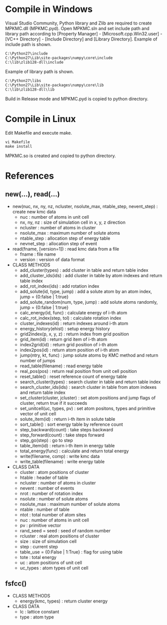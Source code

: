 # Compile in Windows
Visual Studio Community, Python library and Zlib are required to create MPKMC.dll (MPKMC.pyd).
Open MPKMC.sln and set include path and library path according to [Property Manager] - [Microsoft.cpp.Win32.user] - [VC++ Directory] - [Include Directory] and [Library Directory].
Example of include path is shown.

    C:\Python27\include
    C:\Python27\Lib\site-packages\numpy\core\include
    C:\lib\zlib128-dll\include

Example of library path is shown.

    C:\Python27\libs
    C:\Python27\Lib\site-packages\numpy\core\lib
    C:\lib\zlib128-dll\lib

Build in Release mode and MPKMC.pyd is copied to python directory.

# Compile in Linux
Edit Makefile and execute make.

    vi Makefile
    make install

MPKMC.so is created and copied to python directory.

# References
## new(...), read(...)
+ new(nuc, nx, ny, nz, ncluster, nsolute_max, ntable_step, nevent_step) : create new kmc data
  + nuc : number of atoms in unit cell
  + nx, ny, nz : size of simulation cell in x, y, z direction
  + ncluster : number of atoms in cluster
  + nsolute_max : maximum number of solute atoms
  + ntable_step : allocation step of energy table
  + nevnet_step : allocation step of event
+ read(fname, [version=1]) : read kmc data from a file
  + fname : file name
  + version : version of data format
+ CLASS METHODS
  + add_cluster(types) : add cluster in table and return table index
  + add_cluster_ids(ids) : add cluster in table by atom indexes and return table index
  + add_rot_index(ids) : add rotation index
  + add_solute(id, type, jump) : add a solute atom by an atom index, jump = {0:false | 1:true}
  + add_solute_random(num, type, jump) : add solute atoms randomly, jump = {0:false | 1:true}
  + calc_energy(id, func) : calculate energy of i-th atom
  + calc_rot_index(step, tol) : calculate rotation index
  + cluster_indexes(id) : return indexes around i-th atom
  + energy_history(ehist) : setup energy history
  + grid2index(p, x, y, z) : return index from grid position
  + grid_item(id) : return grid item of i-th atom
  + index2grid(id) : return grid position of i-th atom
  + index2pos(id) : return atom position of i-th atom
  + jump(ntry, kt, func) : jump solute atoms by KMC method and return number of jumps
  + read_table(filename) : read energy table
  + real_pos(pos) : return real position from unit cell position
  + reset_table() : reset reference count of energy table
  + search_cluster(types) : search cluster in table and return table index
  + search_cluster_ids(ids) : search cluster in table from atom indexes and return table index
  + set_cluster(cluster, jcluster) : set atom positions and jump flags of cluster, return true if it succeeds
  + set_unitcell(uc, types, pv) : set atom positons, types and primitive vector of unit cell
  + solute_item(id) : return i-th item in solute table
  + sort_table() : sort energy table by reference count
  + step_backward(count) : take steps backward
  + step_forward(count) : take steps forward
  + step_go(step) : go to step
  + table_item(id) : return i-th item in energy table
  + total_energy(func) : calculate and return total energy
  + write(filename, comp) : write kmc data
  + write_table(filename) : write energy table
+ CLASS DATA
  + cluster : atom positions of cluster
  + htable : header of table
  + ncluster : number of atoms in cluster
  + nevent : number of events
  + nrot : number of rotation index
  + nsolute : number of solute atoms
  + nsolute_max : maximum number of solute atoms
  + ntable : number of table
  + ntot : total number of atom sites
  + nuc : number of atoms in unit cell
  + pv : primitive vector
  + rand_seed = seed : seed of random number
  + rcluster : real atom positions of cluster
  + size : size of simulation cell
  + step : current step
  + table_use = {0:False | 1:True} : flag for using table
  + tote : total energy
  + uc : atom positions of unit cell
  + uc_types : atom types of unit cell

## fsfcc()
+ CLASS METHODS
  + energy(kmc, types) : return cluster energy
+ CLASS DATA
  + lc : lattice constant
  + type : atom type
